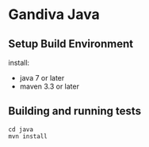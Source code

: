 <!--
 * Copyright (C) 2017-2018 Dremio Corporation
 *
 * Licensed under the Apache License, Version 2.0 (the "License");
 * you may not use this file except in compliance with the License.
 * You may obtain a copy of the License at
 *
 *     http://www.apache.org/licenses/LICENSE-2.0
 *
 * Unless required by applicable law or agreed to in writing, software
 * distributed under the License is distributed on an "AS IS" BASIS,
 * WITHOUT WARRANTIES OR CONDITIONS OF ANY KIND, either express or implied.
 * See the License for the specific language governing permissions and
 * limitations under the License.
-->

# Gandiva Java

## Setup Build Environment

install:
 - java 7 or later
 - maven 3.3 or later

## Building and running tests

```
cd java
mvn install
```
